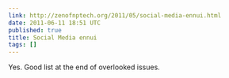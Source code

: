 ```yaml
---
link: http://zenofnptech.org/2011/05/social-media-ennui.html
date: 2011-06-11 18:51 UTC
published: true
title: Social Media ennui
tags: []
---
```


Yes. Good list at the end of overlooked issues.
